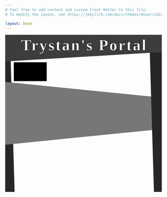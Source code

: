 ```yaml
---
# Feel free to add content and custom Front Matter to this file.
# To modify the layout, see https://jekyllrb.com/docs/themes/#overriding-theme-defaults

layout: base
---
```


<svg viewBox="0 0 100 100">
    <style>
        .title {
            font : bold 10px serif;
            font-family : Times New Roman;
            fill: #ffffffff;
            transition: all 2s;
        }
        .title:hover {
            fill: url("#BackgroundGradient");
            font: bold 11px serif;
        }
    </style>
    <defs>
        <radialGradient id="BackgroundGradient">
            <stop offset="0%" stop-color="#f0f598" />
            <stop offset="20%" stop-color="#f5ff32ff" />
            <stop offset="40%" stop-color="#f0f598" />
            <stop offset="60%" stop-color="#f5ff32ff" />
            <stop offset="80%" stop-color="#f0f598" />
            <stop offset="100%" stop-color="#f5ff32ff" />
        </radialGradient>
    </defs>
    <polygon  fill="#272727ff" points="0,0 3,0 6,100 0,100" />
    <polygon  fill="#777777ff" points="0,30 100,40 100,60 0,70" />
    <polygon  fill="#272727ff" points="92,0 100,0 100,100 95,100" />
     <!-- article 1 -->
    <rect stroke="black" width="20" height="11" x="6" y="18" />
    <!-- title -->
    <polygon  fill="#3d3d3dff" points="0,0 100,0 100,11 0,17" />
    <text stroke="black" stroke-width=".15" textLength="80" text x="10" y="10" class="title">Trystan's Portal</text>
</svg>